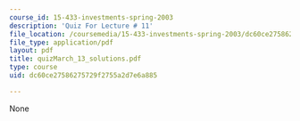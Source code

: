 ```yaml
---
course_id: 15-433-investments-spring-2003
description: 'Quiz For Lecture # 11'
file_location: /coursemedia/15-433-investments-spring-2003/dc60ce27586275729f2755a2d7e6a885_quizMarch_13_solutions.pdf
file_type: application/pdf
layout: pdf
title: quizMarch_13_solutions.pdf
type: course
uid: dc60ce27586275729f2755a2d7e6a885

---
```

None